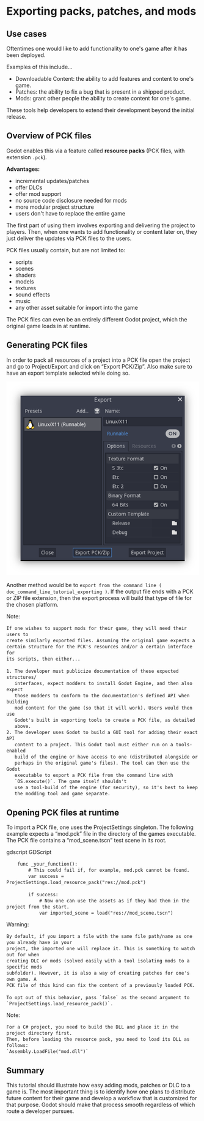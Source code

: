 

Exporting packs, patches, and mods
==================================

Use cases
---------

Oftentimes one would like to add functionality to one's game after it has been
deployed.

Examples of this include...

- Downloadable Content: the ability to add features and content to one's game.
- Patches: the ability to fix a bug that is present in a shipped product.
- Mods: grant other people the ability to create content for one's game.

These tools help developers to extend their development beyond the initial
release.

Overview of PCK files
---------------------

Godot enables this via a feature called **resource packs** (PCK files,
with extension `.pck`).

**Advantages:**

- incremental updates/patches
- offer DLCs
- offer mod support
- no source code disclosure needed for mods
- more modular project structure
- users don't have to replace the entire game

The first part of using them involves exporting and delivering the project to
players. Then, when one wants to add functionality or content later on, they
just deliver the updates via PCK files to the users.

PCK files usually contain, but are not limited to:

- scripts
- scenes
- shaders
- models
- textures
- sound effects
- music
- any other asset suitable for import into the game

The PCK files can even be an entirely different Godot project, which the
original game loads in at runtime.

Generating PCK files
--------------------

In order to pack all resources of a project into a PCK file open the project
and go to Project/Export and click on “Export PCK/Zip”. Also make sure to have
an export template selected while doing so.

![](img/export_pck.png)

Another method would be to `export from the command line ( doc_command_line_tutorial_exporting )`.
If the output file ends with a PCK or ZIP file extension, then the export
process will build that type of file for the chosen platform.

Note:


    If one wishes to support mods for their game, they will need their users to
    create similarly exported files. Assuming the original game expects a
    certain structure for the PCK's resources and/or a certain interface for
    its scripts, then either...

    1. The developer must publicize documentation of these expected structures/
       interfaces, expect modders to install Godot Engine, and then also expect
       those modders to conform to the documentation's defined API when building
       mod content for the game (so that it will work). Users would then use
       Godot's built in exporting tools to create a PCK file, as detailed
       above.
    2. The developer uses Godot to build a GUI tool for adding their exact API
       content to a project. This Godot tool must either run on a tools-enabled
       build of the engine or have access to one (distributed alongside or
       perhaps in the original game's files). The tool can then use the Godot
       executable to export a PCK file from the command line with
       `OS.execute()`. The game itself shouldn't
       use a tool-build of the engine (for security), so it's best to keep
       the modding tool and game separate.

Opening PCK files at runtime
----------------------------

To import a PCK file, one uses the ProjectSettings singleton. The following
example expects a “mod.pck” file in the directory of the games executable.
The PCK file contains a “mod_scene.tscn” test scene in its root.

gdscript GDScript

```
    func _your_function():
        # This could fail if, for example, mod.pck cannot be found.
        var success = ProjectSettings.load_resource_pack("res://mod.pck")

        if success:
            # Now one can use the assets as if they had them in the project from the start.
            var imported_scene = load("res://mod_scene.tscn")
```

Warning:


    By default, if you import a file with the same file path/name as one you already have in your
    project, the imported one will replace it. This is something to watch out for when
    creating DLC or mods (solved easily with a tool isolating mods to a specific mods
    subfolder). However, it is also a way of creating patches for one's own game. A
    PCK file of this kind can fix the content of a previously loaded PCK.

    To opt out of this behavior, pass `false` as the second argument to
    `ProjectSettings.load_resource_pack()`.

Note:

    For a C# project, you need to build the DLL and place it in the project directory first.
    Then, before loading the resource pack, you need to load its DLL as follows:
    `Assembly.LoadFile("mod.dll")`

Summary
-------

This tutorial should illustrate how easy adding mods, patches or DLC to a game
is. The most important thing is to identify how one plans to distribute future
content for their game and develop a workflow that is customized for that
purpose. Godot should make that process smooth regardless of which route a
developer pursues.
